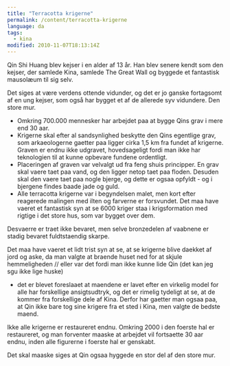```yaml
---
title: "Terracotta krigerne"
permalink: /content/terracotta-krigerne
language: da
tags:
  - kina
modified: 2010-11-07T18:13:14Z
---
```


Qin Shi Huang blev kejser i en alder af 13 år. Han blev senere kendt som den kejser, der samlede Kina, samlede The Great Wall og byggede et fantastisk mausolæum til sig selv.

Det siges at være verdens ottende vidunder, og det er jo ganske fortagsomt af en ung kejser, som også har bygget et af de allerede syv vidundere. Den store mur.

- Omkring 700.000 mennesker har arbejdet paa at bygge Qins grav i mere end 30 aar.
- Krigerne skal efter al sandsynlighed beskytte den Qins egentlige grav, som arkaeologerne gaetter paa ligger cirka 1,5 km fra fundet af krigerne. Graven er endnu ikke udgravet, hovedsageligt fordi man ikke har teknologien til at kunne opbevare fundene ordentligt.
- Placeringen af graven var velvalgt ud fra feng shuis principper. En grav skal vaere taet paa vand, og den ligger netop taet paa floden. Desuden skal den vaere taet paa nogle bjerge, og dette er ogsaa opfyldt - og i bjergene findes baade jade og guld.
- Alle terracotta krigerne var i begyndelsen malet, men kort efter reagerede malingen med ilten og farverne er forsvundet. Det maa have vaeret et fantastisk syn at se 6000 kriger staa i krigsformation med rigtige i det store hus, som var bygget over dem.

Desvaerre er traet ikke bevaret, men selve bronzedelen af vaabnene er stadig bevaret fuldtstaendig skarpe.

Det maa have vaeret et lidt trist syn at se, at se krigerne blive daekket af jord og aske, da man valgte at braende huset ned for at skjule hemmeligheden // eller var det fordi man ikke kunne lide Qin (det kan jeg sgu ikke lige huske)

- det er blevet foreslaaet at maendene er lavet efter en virkelig model for alle har forskellige ansigtsudtryk, og det er rimelig tydeligt at se, at de kommer fra forskellige dele af Kina. Derfor har gaetter man ogsaa paa, at Qin ikke bare tog sine krigere fra et sted i Kina, men valgte de bedste maend.

Ikke alle krigerne er restaureret endnu. Omkring 2000 i den foerste hal er restaureret, og man forventer maaske at arbejdet vil fortsaette 30 aar endnu, inden alle figurerne i foerste hal er genskabt.

Det skal maaske siges at Qin ogsaa hyggede en stor del af den store mur.
